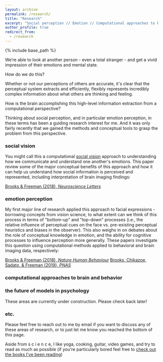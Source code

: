 ```yaml
---
layout: archive
permalink: /research/
title: "Research"
excerpt: "Social perception // Emotion // Computational approaches to brain and behavior"
author_profile: true
redirect_from: 
  - /research
---
```


{% include base_path %}

We’re able to look at another person - even a total stranger - and get a vivid impression of their emotions and mental state.

How do we do this? 

Whether or not our perceptions of others are accurate, it's clear that the perceptual system extracts and efficiently, flexibly represents incredibly complex information about what others are thinking and feeling. 

How is the brain accomplishing this high-level information extraction from a computational perspective?

Thinking about social perception, and in particular emotion perception, in these terms has been a guiding research interest for me. And it was only fairly recently that we gained the methods and conceptual tools to grasp the problem from this perspective.

### social vision

You might call this a computational <a href="
https://oxford.universitypressscholarship.com/view/10.1093/acprof:oso/9780195333176.001.0001/acprof-9780195333176">social vision</a> approach to understanding how we communicate and understand one another's emotions. This paper review some of the major conceptual benefits of this approach and how it can help us understand how social information is perceived and represented, including interpretation of brain imaging findings:

<a href="https://jeffreyallenbrooks.github.io/publications/files/2018_BrooksFreeman_NeuroLetters.pdf">Brooks & Freeman (2018), *Neuroscience Letters*</a>

### emotion perception

My first major line of research applied this approach to facial expressions - borrowing concepts from vision science, to what extent can we think of this process in terms of "bottom-up" and "top-down" processes (i.e., the relative influence of perceptual cues on the face vs. pre-existing perceptual heuristics and biases in the observer). This also weighs in on debates about the role of conceptual knowledge in emotion, and the ability for cognitive processes to influence perception more generally. These papers investigate this question using computational methods applied to behavioral and brain imaging data, respectively:

<a href="https://jeffreyallenbrooks.github.io/publications/files/2018_BrooksFreeman_NHB.pdf">Brooks & Freeman (2018), *Nature Human Behaviour*</a>
<a href="https://jeffreyallenbrooks.github.io/publications/files/2019_BrooksChikazoeSadatoFreeman_PNAS.pdf">Brooks, Chikazoe, Sadato, & Freeman (2019), *PNAS*</a>



### computational approaches to brain and behavior
### the future of models in psychology

These areas are currently under construction. Please check back later!

### etc.
Please feel free to reach out to me by email if you want to discuss any of these areas of research, or to just let me know you reached the bottom of this page.

Aside from s c i e n c e, I like yoga, cooking, guitar, video games, and try to read as much as possible (if you're particularly bored feel free to <a href="https://app.thestorygraph.com/profile/jeffreyallenbrooks">check out the books I've been reading</a>) 

